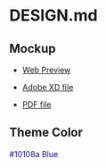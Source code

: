 # DESIGN.md
## Mockup

- [Web Preview](https://xd.adobe.com/view/02bf6553-95f4-458e-b8cc-62bc288107c5-57ec/)

- [Adobe XD file](https://github.com/Asuha-a/URLShortener/tree/main/docs/URLShortener.xd)

- [PDF file](https://github.com/Asuha-a/URLShortener/tree/main/docs/design.pdf)

## Theme Color
<font color=#10108a>#10108a Blue</font>